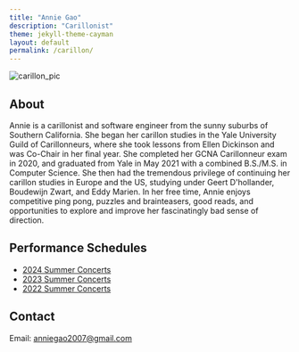 ```yaml
---
title: "Annie Gao"
description: "Carillonist"
theme: jekyll-theme-cayman
layout: default
permalink: /carillon/
---
```

![carillon_pic](carillon_pic.png)

## About
Annie is a carillonist and software engineer from the sunny suburbs of Southern California. She began her carillon studies in the Yale University Guild of Carillonneurs, where she took lessons from Ellen Dickinson and was Co-Chair in her final year. She completed her GCNA Carillonneur exam in 2020, and graduated from Yale in May 2021 with a combined B.S./M.S. in Computer Science. She then had the tremendous privilege of continuing her carillon studies in Europe and the US, studying under Geert D'hollander, Boudewijn Zwart, and Eddy Marien. In her free time, Annie enjoys competitive ping pong, puzzles and brainteasers, good reads, and opportunities to explore and improve her fascinatingly bad sense of direction.

## Performance Schedules
* [2024 Summer Concerts](concerts-2024/)
* [2023 Summer Concerts](concerts-2023/)
* [2022 Summer Concerts](concerts-2022/)

## Contact
Email: anniegao2007@gmail.com
